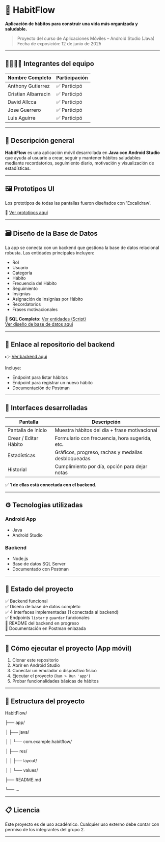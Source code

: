 # 📱 HabitFlow

**Aplicación de hábitos para construir una vida más organizada y saludable.**

> Proyecto del curso de Aplicaciones Móviles – Android Studio (Java)  
> Fecha de exposición: 12 de junio de 2025

---

## 👨‍👩‍👧‍👦 Integrantes del equipo

| Nombre Completo       | Participación    |
|-----------------------|------------------|
| Anthony Gutierrez     | ✅ Participó     |
| Cristian Albarracin   | ✅ Participó     |
| David Allcca          | ✅ Participó     |
| Jose Guerrero         | ✅ Participó     |
| Luis Aguirre          | ✅ Participó     |


---

## 🧩 Descripción general

**HabitFlow** es una aplicación móvil desarrollada en **Java con Android Studio** que ayuda al usuario a crear, seguir y mantener hábitos saludables mediante recordatorios, seguimiento diario, motivación y visualización de estadísticas.

---

## 🖼️ Prototipos UI

Los prototipos de todas las pantallas fueron diseñados con 'Excalidraw'.

🔗 [Ver prototipos aquí](https://github.com/luissxd/luissxd/blob/main/UI%20imagen/Prototipo.jpeg) 

---

## 🗃️ Diseño de la Base de Datos

La app se conecta con un backend que gestiona la base de datos relacional robusta. Las entidades principales incluyen:

- Rol
- Usuario
- Categoría
- Hábito
- Frecuencia del Hábito
- Seguimiento
- Insignias
- Asignación de Insignias por Hábito
- Recordatorios
- Frases motivacionales

📌 **SQL Completo:** [Ver entidades (Script)](https://github.com/luissxd/luissxd/blob/main/BD/HabitFlow_BD)  
[Ver diseño de base de datos aquí](https://github.com/luissxd/luissxd/blob/main/BD/Diagrama_HabitFlow.png) 

---

## 🔗 Enlace al repositorio del backend

👉 [Ver backend aquí](https://github.com/usuario/backend-habitflow) <!-- PENDIENTE LINK -->

Incluye:
- Endpoint para listar hábitos
- Endpoint para registrar un nuevo hábito
- Documentación de Postman

---

## 📱 Interfaces desarrolladas

| Pantalla                | Descripción                                               |
|-------------------------|-----------------------------------------------------------|
| Pantalla de Inicio      | Muestra hábitos del día + frase motivacional              |
| Crear / Editar Hábito   | Formulario con frecuencia, hora sugerida, etc.            |
| Estadísticas            | Gráficos, progreso, rachas y medallas desbloqueadas       |
| Historial               | Cumplimiento por día, opción para dejar notas             |

✅ **1 de ellas está conectada con el backend.**

---

## ⚙️ Tecnologías utilizadas

### Android App
- Java
- Android Studio

### Backend
- Node.js
- Base de datos SQL Server
- Documentado con Postman

---

## 🧪 Estado del proyecto

✅ Backend funcional  
✅ Diseño de base de datos completo  
✅ 4 interfaces implementadas (1 conectada al backend)  
✅ Endpoints `listar` y `guardar` funcionales  
🚧 README del backend en progreso  
🚧 Documentación en Postman enlazada

---

## 🚀 Cómo ejecutar el proyecto (App móvil)

1. Clonar este repositorio
2. Abrir en Android Studio
3. Conectar un emulador o dispositivo físico
4. Ejecutar el proyecto (`Run > Run 'app'`)
5. Probar funcionalidades básicas de hábitos

---

## 📂 Estructura del proyecto

HabitFlow/

├── app/

│ ├── java/

│ │ └── com.example.habitflow/

│ ├── res/

│ │ ├── layout/

│ │ └── values/

├── README.md

└── ...


---

## 📋 Licencia

Este proyecto es de uso académico. Cualquier uso externo debe contar con permiso de los integrantes del grupo 2.

---


